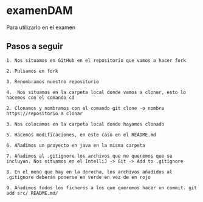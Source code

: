 # examenDAM
Para utilizarlo en el examen

## Pasos a seguir

    1. Nos situamos en GitHub en el repositorio que vamos a hacer fork

    2. Pulsamos en fork

    3. Renombramos nuestro repositorio

    4.  Nos situamos en la carpeta local donde vamos a clonar, esto lo hacemos con el comando cd
    
    2. Clonamos y nombramos con el comando git clone -o nombre https://repositorio a clonar

    3. Nos colocamos en la carpeta local donde hayamos clonado

    5. Hacemos modificaciones, en este caso en el README.md

    6. Añadimos un proyecto en java en la misma carpeta

    7. Añadimos al .gitignore los archivos que no queremos que se incluyan. Nos situamos en el IntelliJ -> Git -> Add to .gitignore

    8. En el menú que hay en la derecha, los archivos añadidos al .gitignore deberán ponerse en verde en vez de en rojo

    9. Añadimos todos los ficheros a los que queremos hacer un commit. git add src/ README.md/ 



